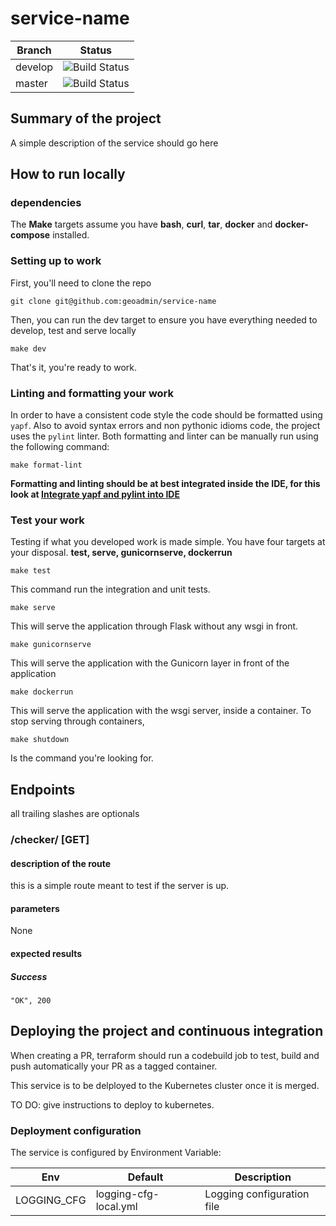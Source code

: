 # service-name

| Branch | Status |
|--------|-----------|
| develop | ![Build Status](<codebuild-badge>) |
| master | ![Build Status](<codebuild-badge>) |

## Summary of the project

A simple description of the service should go here

## How to run locally

### dependencies

The **Make** targets assume you have **bash**, **curl**, **tar**, **docker** and **docker-compose** installed.

### Setting up to work

First, you'll need to clone the repo

    git clone git@github.com:geoadmin/service-name

Then, you can run the dev target to ensure you have everything needed to develop, test and serve locally

    make dev

That's it, you're ready to work.

### Linting and formatting your work

In order to have a consistent code style the code should be formatted using `yapf`. Also to avoid syntax errors and non
pythonic idioms code, the project uses the `pylint` linter. Both formatting and linter can be manually run using the
following command:

    make format-lint

**Formatting and linting should be at best integrated inside the IDE, for this look at
[Integrate yapf and pylint into IDE](https://github.com/geoadmin/doc-guidelines/blob/master/PYTHON.md#yapf-and-pylint-ide-integration)**

### Test your work

Testing if what you developed work is made simple. You have four targets at your disposal. **test, serve, gunicornserve, dockerrun**

    make test

This command run the integration and unit tests.

    make serve

This will serve the application through Flask without any wsgi in front.

    make gunicornserve

This will serve the application with the Gunicorn layer in front of the application

    make dockerrun

This will serve the application with the wsgi server, inside a container.
To stop serving through containers,

    make shutdown

Is the command you're looking for.

## Endpoints

all trailing slashes are optionals

### /checker/ [GET]

#### description of the route

this is a simple route meant to test if the server is up.

#### parameters

None

#### expected results

##### Success

    "OK", 200

## Deploying the project and continuous integration

When creating a PR, terraform should run a codebuild job to test, build and push automatically your PR as a tagged container.

This service is to be delployed to the Kubernetes cluster once it is merged.

TO DO: give instructions to deploy to kubernetes.

### Deployment configuration

The service is configured by Environment Variable:

| Env         | Default               | Description                            |
|-------------|-----------------------|----------------------------------------|
| LOGGING_CFG | logging-cfg-local.yml | Logging configuration file             |
